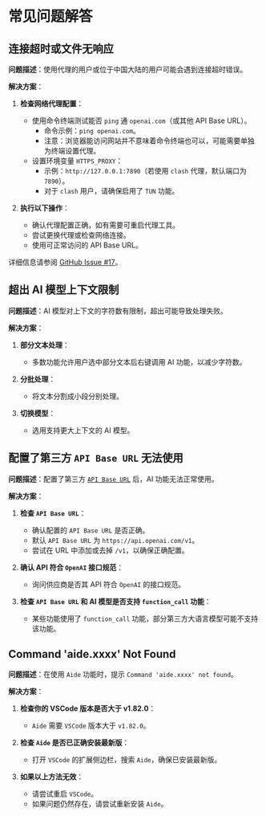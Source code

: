 # 常见问题解答

## 连接超时或文件无响应

**问题描述**：使用代理的用户或位于中国大陆的用户可能会遇到连接超时错误。

**解决方案**：

1. **检查网络代理配置**：

   - 使用命令终端测试能否 `ping` 通 `openai.com`（或其他 API Base URL）。
     - 命令示例：`ping openai.com`。
     - 注意：浏览器能访问网站并不意味着命令终端也可以，可能需要单独为终端设置代理。
   - 设置环境变量 `HTTPS_PROXY`：
     - 示例：`http://127.0.0.1:7890`（若使用 `clash` 代理，默认端口为 `7890`）。
     - 对于 `clash` 用户，请确保启用了 `TUN` 功能。

2. **执行以下操作**：
   - 确认代理配置正确，如有需要可重启代理工具。
   - 尝试更换代理或检查网络连接。
   - 使用可正常访问的 API Base URL。

详细信息请参阅 [GitHub Issue #17](https://github.com/nicepkg/aide/issues/17)。

## 超出 AI 模型上下文限制

**问题描述**：AI 模型对上下文的字符数有限制，超出可能导致处理失败。

**解决方案**：

1. **部分文本处理**：

   - 多数功能允许用户选中部分文本后右键调用 AI 功能，以减少字符数。

2. **分批处理**：

   - 将文本分割成小段分别处理。

3. **切换模型**：
   - 选用支持更大上下文的 AI 模型。

## 配置了第三方 `API Base URL` 无法使用

**问题描述**：配置了第三方 [`API Base URL`](../configuration/openai-base-url.md) 后，AI 功能无法正常使用。

**解决方案**：

1. **检查 `API Base URL`**：

   - 确认配置的 `API Base URL` 是否正确。
   - 默认 `API Base URL` 为 `https://api.openai.com/v1`。
   - 尝试在 URL 中添加或去掉 `/v1`，以确保正确配置。

2. **确认 API 符合 `OpenAI` 接口规范**：

   - 询问供应商是否其 API 符合 `OpenAI` 的接口规范。

3. **检查 `API Base URL` 和 AI 模型是否支持 `function_call` 功能**：
   - 某些功能使用了 `function_call` 功能，部分第三方大语言模型可能不支持该功能。

## Command 'aide.xxxx' Not Found

**问题描述**：在使用 `Aide` 功能时，提示 `Command 'aide.xxxx' not found`。

**解决方案**：

1. **检查你的 VSCode 版本是否大于 v1.82.0**：

   - `Aide` 需要 `VSCode` 版本大于 `v1.82.0`。

2. **检查 `Aide` 是否已正确安装最新版**：

   - 打开 `VSCode` 的扩展侧边栏，搜索 `Aide`，确保已安装最新版。

3. **如果以上方法无效**：

   - 请尝试重启 `VSCode`。
   - 如果问题仍然存在，请尝试重新安装 `Aide`。
